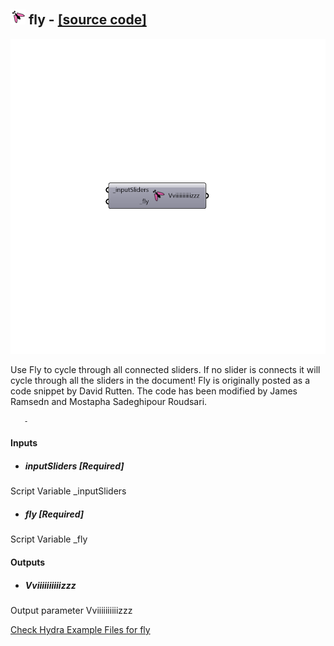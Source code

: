 ## ![](../../images/icons/fly.png) fly - [[source code]](https://github.com/ladybug-tools/ladybug-legacy/tree/master/src/Ladybug_fly.py)

![](../../images/components/fly.png)

Use Fly to cycle through all connected sliders. If no slider is connects it will cycle through all the sliders in the document!
       Fly is originally posted as a code snippet by David Rutten. The code has been modified by James Ramsedn and Mostapha Sadeghipour Roudsari.
 
       -
       

#### Inputs
* ##### inputSliders [Required]
Script Variable _inputSliders
* ##### fly [Required]
Script Variable _fly

#### Outputs
* ##### Vviiiiiiiiiizzz
Output parameter Vviiiiiiiiiizzz


[Check Hydra Example Files for fly](https://hydrashare.github.io/hydra/index.html?keywords=Ladybug_fly)